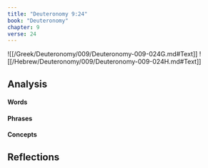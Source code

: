 ```yaml
---
title: "Deuteronomy 9:24"
book: "Deuteronomy"
chapter: 9
verse: 24
---
```

![[/Greek/Deuteronomy/009/Deuteronomy-009-024G.md#Text]]
![[/Hebrew/Deuteronomy/009/Deuteronomy-009-024H.md#Text]]

## Analysis

#### Words

#### Phrases

#### Concepts

## Reflections
